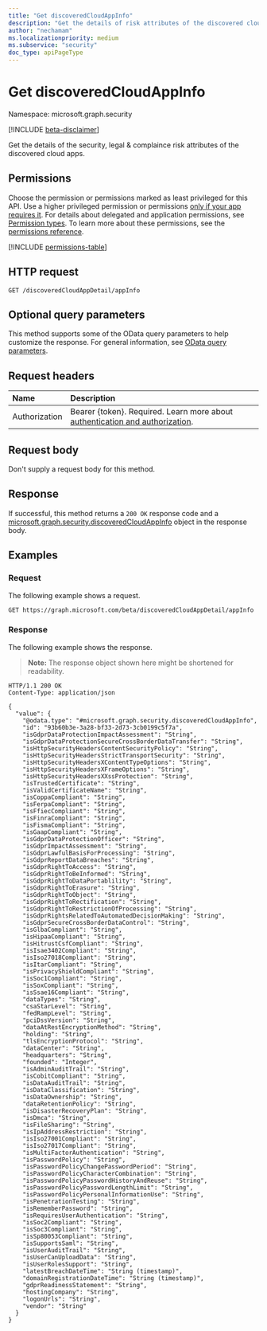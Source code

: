 ```yaml
---
title: "Get discoveredCloudAppInfo"
description: "Get the details of risk attributes of the discovered cloud apps"
author: "nechamam"
ms.localizationpriority: medium
ms.subservice: "security"
doc_type: apiPageType
---
```


# Get discoveredCloudAppInfo

Namespace: microsoft.graph.security

[!INCLUDE [beta-disclaimer](../../includes/beta-disclaimer.md)]

Get the details of the security, legal & complaince risk attributes of the discovered cloud apps.

## Permissions

Choose the permission or permissions marked as least privileged for this API. Use a higher privileged permission or permissions [only if your app requires it](/graph/permissions-overview#best-practices-for-using-microsoft-graph-permissions). For details about delegated and application permissions, see [Permission types](/graph/permissions-overview#permission-types). To learn more about these permissions, see the [permissions reference](/graph/permissions-reference).

<!-- {
  "blockType": "permissions",
  "name": "security-discoveredcloudappinfo-get-permissions"
}
-->
[!INCLUDE [permissions-table](../includes/permissions/security-discoveredcloudappinfo-get-permissions.md)]

## HTTP request

<!-- {
  "blockType": "ignored"
}
-->
``` http
GET /discoveredCloudAppDetail/appInfo
```

## Optional query parameters

This method supports some of the OData query parameters to help customize the response. For general information, see [OData query parameters](/graph/query-parameters).

## Request headers

|Name|Description|
|:---|:---|
|Authorization|Bearer {token}. Required. Learn more about [authentication and authorization](/graph/auth/auth-concepts).|

## Request body

Don't supply a request body for this method.

## Response

If successful, this method returns a `200 OK` response code and a [microsoft.graph.security.discoveredCloudAppInfo](../resources/security-discoveredcloudappinfo.md) object in the response body.

## Examples

### Request

The following example shows a request.
<!-- {
  "blockType": "request",
  "name": "get_discoveredcloudappinfo"
}
-->
``` http
GET https://graph.microsoft.com/beta/discoveredCloudAppDetail/appInfo
```


### Response

The following example shows the response.
>**Note:** The response object shown here might be shortened for readability.
<!-- {
  "blockType": "response",
  "truncated": true,
  "@odata.type": "microsoft.graph.security.discoveredCloudAppInfo"
}
-->
``` http
HTTP/1.1 200 OK
Content-Type: application/json

{
  "value": {
    "@odata.type": "#microsoft.graph.security.discoveredCloudAppInfo",
    "id": "93b60b3e-3a28-bf33-2d73-3cb0199c5f7a",
    "isGdprDataProtectionImpactAssessment": "String",
    "isGdprDataProtectionSecureCrossBorderDataTransfer": "String",
    "isHttpSecurityHeadersContentSecurityPolicy": "String",
    "isHttpSecurityHeadersStrictTransportSecurity": "String",
    "isHttpSecurityHeadersXContentTypeOptions": "String",
    "isHttpSecurityHeadersXFrameOptions": "String",
    "isHttpSecurityHeadersXXssProtection": "String",
    "isTrustedCertificate": "String",
    "isValidCertificateName": "String",
    "isCoppaCompliant": "String",
    "isFerpaCompliant": "String",
    "isFfiecCompliant": "String",
    "isFinraCompliant": "String",
    "isFismaCompliant": "String",
    "isGaapCompliant": "String",
    "isGdprDataProtectionOfficer": "String",
    "isGdprImpactAssessment": "String",
    "isGdprLawfulBasisForProcessing": "String",
    "isGdprReportDataBreaches": "String",
    "isGdprRightToAccess": "String",
    "isGdprRightToBeInformed": "String",
    "isGdprRightToDataPortablility": "String",
    "isGdprRightToErasure": "String",
    "isGdprRightToObject": "String",
    "isGdprRightToRectification": "String",
    "isGdprRightToRestrictionOfProcessing": "String",
    "isGdprRightsRelatedToAutomatedDecisionMaking": "String",
    "isGdprSecureCrossBorderDataControl": "String",
    "isGlbaCompliant": "String",
    "isHipaaCompliant": "String",
    "isHitrustCsfCompliant": "String",
    "isIsae3402Compliant": "String",
    "isIso27018Compliant": "String",
    "isItarCompliant": "String",
    "isPrivacyShieldCompliant": "String",
    "isSoc1Compliant": "String",
    "isSoxCompliant": "String",
    "isSsae16Compliant": "String",
    "dataTypes": "String",
    "csaStarLevel": "String",
    "fedRampLevel": "String",
    "pciDssVersion": "String",
    "dataAtRestEncryptionMethod": "String",
    "holding": "String",
    "tlsEncryptionProtocol": "String",
    "dataCenter": "String",
    "headquarters": "String",
    "founded": "Integer",
    "isAdminAuditTrail": "String",
    "isCobitCompliant": "String",
    "isDataAuditTrail": "String",
    "isDataClassification": "String",
    "isDataOwnership": "String",
    "dataRetentionPolicy": "String",
    "isDisasterRecoveryPlan": "String",
    "isDmca": "String",
    "isFileSharing": "String",
    "isIpAddressRestriction": "String",
    "isIso27001Compliant": "String",
    "isIso27017Compliant": "String",
    "isMultiFactorAuthentication": "String",
    "isPasswordPolicy": "String",
    "isPasswordPolicyChangePasswordPeriod": "String",
    "isPasswordPolicyCharacterCombination": "String",
    "isPasswordPolicyPasswordHistoryAndReuse": "String",
    "isPasswordPolicyPasswordLengthLimit": "String",
    "isPasswordPolicyPersonalInformationUse": "String",
    "isPenetrationTesting": "String",
    "isRememberPassword": "String",
    "isRequiresUserAuthentication": "String",
    "isSoc2Compliant": "String",
    "isSoc3Compliant": "String",
    "isSp80053Compliant": "String",
    "isSupportsSaml": "String",
    "isUserAuditTrail": "String",
    "isUserCanUploadData": "String",
    "isUserRolesSupport": "String",
    "latestBreachDateTime": "String (timestamp)",
    "domainRegistrationDateTime": "String (timestamp)",
    "gdprReadinessStatement": "String",
    "hostingCompany": "String",
    "logonUrls": "String",
    "vendor": "String"
  }
}
```

